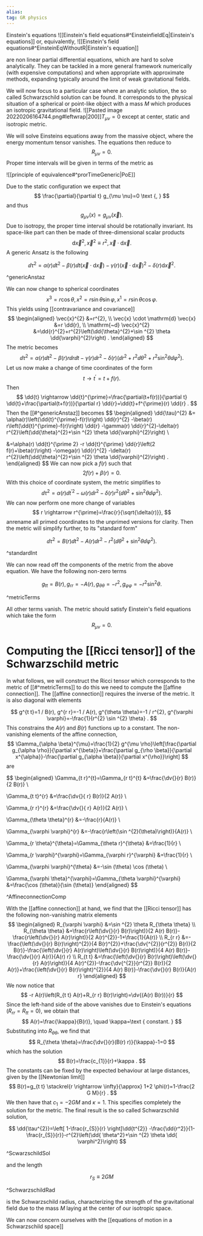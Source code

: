 ```yaml
---
alias:
tag: GR physics
---
```


Einstein's equations
![[Einstein's field equations#^EinsteinfieldEq|Einstein's equations]]
or, equivalently,
![[Einstein's field equations#^EinsteinEqWithoutR|Einstein's equation]]

are non linear partial differential equations, which are hard to solve analytically. They can be tackled in a more general framework numerically (with expensive computations) and when appropriate with approximate methods, expanding typically around the limit of weak gravitational fields.

We will now focus to a particular case where an analytic solution, the so called Schwarzschild solution can be found. It corresponds to the physical situation of a spherical or point-like object with a mass $M$ which produces an isotropic gravitational field.
![[Pasted image 20220206164744.png#leftwrap|200]]$T_{\mu \nu}=0$ except at center,
static and isotropic metric.


We will solve Einsteins equations away from the massive object, where the energy momentum tensor vanishes. The equations then reduce to
$$
R_{\mu \nu}=0 .
$$
Proper time intervals will be given in terms of the metric as

![[principle of equivalence#^prorTimeGeneric|PoE]]

Due to the static configuration we expect that
$$
\frac{\partial}{\partial t} g_{\mu \nu}=0 \text {, }
$$
and thus
$$
g_{\mu \nu}(x)=g_{\mu \nu}(\vec{x}) .
$$
Due to isotropy, the proper time interval should be rotationally invariant. Its space-like part can then be made of three-dimensional scalar products
$$
\mathrm{d} \vec{x}^{2}, \vec{x}^{2} \equiv r^{2}, \vec{x} \cdot \mathrm{d} \vec{x} .
$$
A generic Ansatz is the following

$$
\dd{\tau}^{2}=\alpha(r) \dd{t}^{2}-\beta(r) \dd{t}(\vec{x} \cdot \mathrm{d} \vec{x})-\gamma(r)(\vec{x} \cdot \mathrm{d} \vec{x})^{2}-\delta(r) \mathrm{d} \vec{x}^{2} .
$$

^genericAnstaz

We can now change to spherical coordinates
$$
x^{3}=r \cos \theta, x^{2}=r \sin \theta \sin \varphi, x^{1}=r \sin \theta \cos \varphi \text {. }
$$
This yields using [[contravariance and covariance]]
$$
\begin{aligned}
\vec{x}^{2} &=r^{2}, \\
\vec{x} \cdot \mathrm{d} \vec{x} &=r \dd{r}, \\
\mathrm{~d} \vec{x}^{2} &=\dd{r}^{2}+r^{2}\left(\dd{\theta}^{2}+\sin ^{2} \theta \dd{\varphi}^{2}\right) .
\end{aligned}
$$
The metric becomes
$$
\dd{\tau}^{2}=\alpha(r) \dd{t}^{2}-\beta(r) r \dd{r} \dd{t}-\gamma(r) \dd{r}^{2}-\delta(r)\left(\dd{r}^{2}+r^{2} \dd{\theta}^{2}+r^{2} \sin ^{2} \theta \dd{\varphi}^{2}\right) .
$$
Let us now make a change of time coordinates of the form
$$
t \rightarrow t^{\prime}=t+f(r) .
$$
Then
$$
\dd{t} \rightarrow \dd{t}^{\prime}=\frac{\partial(t+f(r))}{\partial t} \dd{t}+\frac{\partial(t+f(r))}{\partial r} \dd{r}=\dd{t}+f^{\prime}(r) \dd{r} .
$$
Then the [[#^genericAnstaz]] becomes
$$
\begin{aligned}
\dd{\tau}^{2} &=
\alpha(r)\left(\dd{t}^{\prime}-f(r)\right) \dd{r}^{2}
-\beta(r) r\left(\dd{t}^{\prime}-f(r)\right) \dd{r}
-\gamma(r) \dd{r}^{2}-\delta(r) r^{2}\left(\dd{\theta}^{2}+\sin ^{2} \theta \dd{\varphi}^{2}\right) \\

&=\alpha(r) \dd{t}^{\prime 2}
-r \dd{t}^{\prime} \dd{r}\left(2 f(r)+\beta(r)\right)
-\omega(r) \dd{r}^{2}
-\delta(r) r^{2}\left(\dd{\theta}^{2}+\sin ^{2} \theta \dd{\varphi}^{2}\right) .
\end{aligned}
$$
We can now pick a $f(r)$ such that
$$
2 f(r)+\beta(r)=0 .
$$
With this choice of coordinate system, the metric simplifies to
$$
\dd{\tau}^{2}=\alpha(r) \dd{t}^{\prime 2}-\omega(r) \dd{r}^{2}-\delta(r) r^{2}\left(\dd{\theta}^{2}+\sin ^{2} \theta \dd{\varphi}^{2}\right) .
$$
We can now perform one more change of variables
$$
r \rightarrow r^{\prime}=\frac{r}{\sqrt{\delta(r)}},
$$
anrename all primed coordinates to the unprimed versions for clarity. Then the metric will simplify further, to its "standard form"

$$
\dd{\tau}^{2}=B(r) \dd{t}^{2}-A(r) \dd{r}^{2}-r^{2}\left(\dd{\theta}^{2}+\sin ^{2} \theta \dd{\varphi}^{2}\right) .
$$

^standardInt

We can now read off the components of the metric from the above equation. We have the following non-zero terms

$$
g_{t t}=B(r), g_{r r}=-A(r), g_{\theta \theta}=-r^{2}, g_{\varphi \varphi}=-r^{2} \sin ^{2} \theta .
$$

^metricTerms

All other terms vanish. The metric should satisfy Einstein's field equations which take the form
$$
R_{\mu \nu}=0 .
$$

# Computing the [[Ricci tensor]] of the Schwarzschild metric
In what follows, we will construct the Ricci tensor which corresponds to the metric of [[#^metricTerms]] to do this we need to compute the [[affine connection]]. The [[affine connection]] requires the inverse of the metric. It is also diagonal with elements

$$
g^{t t}=1 / B(r), g^{r r}=-1 / A(r), g^{\theta \theta}=-1 / r^{2}, g^{\varphi \varphi}=-\frac{1}{r^{2} \sin ^{2} \theta} .
$$
This constrains the $A(r)$ and $B(r)$ functions up to a constant. The non-vanishing elements of the affine connection,
$$
\Gamma_{\alpha \beta}^{\mu}=\frac{1}{2} g^{\mu \rho}\left[\frac{\partial g_{\alpha \rho}}{\partial x^{\beta}}+\frac{\partial g_{\rho \beta}}{\partial x^{\alpha}}-\frac{\partial g_{\alpha \beta}}{\partial x^{\rho}}\right]
$$
are

$$
\begin{aligned}
\Gamma_{t r}^{t}=\Gamma_{r t}^{t} &=\frac{\dv{}{r} B(r)}{2 B(r)} \\

\Gamma_{t t}^{r} &=\frac{\dv{}{ r} B(r)}{2 A(r)} \\

\Gamma_{r r}^{r} &=\frac{\dv{}{ r} A(r)}{2 A(r)} \\

\Gamma_{\theta \theta}^{r} &=-\frac{r}{A(r)} \\

\Gamma_{\varphi \varphi}^{r} &=-\frac{r\left(\sin ^{2}(\theta)\right)}{A(r)} \\

\Gamma_{r \theta}^{\theta}=\Gamma_{\theta r}^{\theta} &=\frac{1}{r} \\

\Gamma_{r \varphi}^{\varphi}=\Gamma_{\varphi r}^{\varphi} &=\frac{1}{r} \\

\Gamma_{\varphi \varphi}^{\theta} &=-\sin (\theta) \cos (\theta) \\

\Gamma_{\varphi \theta}^{\varphi}=\Gamma_{\theta \varphi}^{\varphi} &=\frac{\cos (\theta)}{\sin (\theta)}
\end{aligned}
$$

^AffineconnectionComp

With the [[affine connection]] at hand, we find that the [[Ricci tensor]] has the following non-vanishing matrix elements
$$
\begin{aligned}
R_{\varphi \varphi} &=\sin ^{2} \theta R_{\theta \theta} \\
R_{\theta \theta} &=\frac{r\left(\dv{}{r} B(r)\right)}{2 A(r) B(r)}-\frac{r\left(\dv{}{r} A(r)\right)}{2 A(r)^{2}}-1+\frac{1}{A(r)} \\
R_{r r} &=-\frac{\left(\dv{}{r} B(r)\right)^{2}}{4 B(r)^{2}}+\frac{\dv{^{2}}{r^{2}} B(r)}{2 B(r)}-\frac{\left(\dv{}{r} A(r)\right)\left(\dv{}{r} B(r)\right)}{4 A(r) B(r)}-\frac{\dv{}{r} A(r)}{A(r) r} \\
R_{t t} &=\frac{\left(\dv{}{r} B(r)\right)\left(\dv{}{r} A(r)\right)}{4 A(r)^{2}}-\frac{\dv{^{2}}{r^{2}} B(r)}{2 A(r)}+\frac{\left(\dv{}{r} B(r)\right)^{2}}{4 A(r) B(r)}-\frac{\dv{}{r} B(r)}{A(r) r}
\end{aligned}
$$
 We now notice that
$$
-r A(r)\left(R_{t t} A(r)+R_{r r} B(r)\right)=\dv{(A(r) B(r))}{r}
$$
Since the left-hand side of the above vanishes due to Einstein's equations $\left(R_{r r}=R_{t t}=0\right)$, we obtain that
$$
A(r)=\frac{\kappa}{B(r)}, \quad \kappa=\text { constant. }
$$
Substituting into $R_{\theta \theta}$, we find that
$$
R_{\theta \theta}=\frac{\dv{}{r}(B(r) r)}{\kappa}-1=0
$$
which has the solution
$$
B(r)=\frac{c_{1}}{r}+\kappa .
$$
The constants can be fixed by the expected behaviour at large distances, given by the [[Newtonian limit]]
$$
B(r)=g_{t t} \stackrel{r \rightarrow \infty}{\approx} 1+2 \phi(r)=1-\frac{2 G M}{r} .
$$
We then have that $c_{1}=-2 G M$ and $\kappa=1$. This specifies completely the solution for the metric. The final result is the so called Schwarzschild solution,

$$
\dd{\tau^{2}}=\left[
    1-\frac{r_{S}}{r}
    \right]\dd{t^{2}}
-\frac{\dd{r^2}}{1-\frac{r_{S}}{r}}-r^{2}\left(\dd{ \theta^2}+\sin ^{2} \theta \dd{ \varphi^2}\right)
$$

^ScwarzschildSol

and the length

$$
r_{S} \equiv 2 G M
$$

^SchwarzschildRad

is the Schwarzschild radius, characterizing the strength of the gravitational field due to the mass $M$ laying at the center of our isotropic space.

We can now concern ourselves with the [[equations of motion in a Schwarzschild space]]
